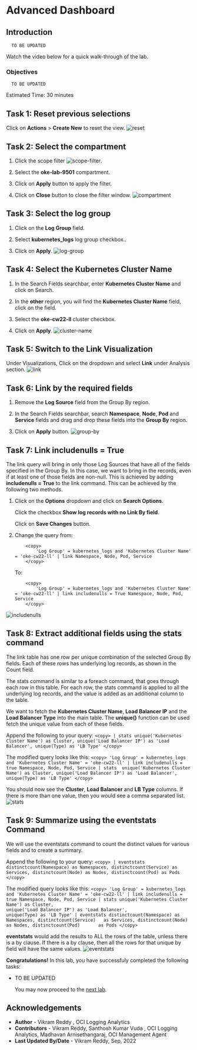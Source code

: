 # Advanced Dashboard

## Introduction

```
  TO BE UPDATED
```

Watch the video below for a quick walk-through of the lab.

### Objectives

```
  TO BE UPDATED
```


Estimated Time: 30 minutes

## Task 1: Reset previous selections

Click on **Actions** > **Create New** to reset the view.
![reset](./images/reset.png " ")

## Task 2: Select the compartment

1. Click the scope filter ![scope-filter](images/scope-filter.png).

2. Select the **oke-lab-9501** compartment.

3. Click on **Apply** button to apply the filter. 

4. Click on **Close** button to close the filter window.
![compartment](./images/compartment.png " ")

## Task 3: Select the log group

1. Click on the **Log Group** field.

2. Select **kubernetes_logs** log group checkbox..

3. Click on **Apply**.
![log-group](./images/log-group.png " ")

## Task 4: Select the Kubernetes Cluster Name

1. In the Search Fields searchbar, enter **Kubernetes Cluster Name** and click on Search.

2. In the **other** region, you will find the **Kubernetes Cluster Name** field, click on the field.

3. Select the **oke-cw22-ll** cluster checkbox.

4. Click on **Apply**.
![cluster-name](./images/cluster-name.png " ")

## Task 5: Switch to the Link Visualization

Under Visualizations, Click on the dropdown and select **Link** under Analysis section.
![link](./images/link.png " ")

## Task 6: Link by the required fields

1. Remove the **Log Source** field from the Group By region.

2. In the Search Fields searchbar, search **Namespace**, **Node**, **Pod** and **Service** fields and drag and drop these fields into the **Group By** region.

3. Click on **Apply** button.
![group-by](./images/group-by.png " ")

## Task 7: Link includenulls = True

The link query will bring in only those Log Sources that have all of the fields specified in the Group By. In this case, we want to bring in the records, even if at least one of those fields are non-null. This is achieved by adding **includenulls = True** to the link command. This can be achieved by the following two methods.

1. Click on the **Options** dropdown and click on **Search Options**.

    Click the checkbox **Show log records with no Link By field**.

    Click on **Save Changes** button.

2. Change the query from:
    ```
        <copy>
            'Log Group' = kubernetes_logs and 'Kubernetes Cluster Name' = 'oke-cw22-ll' | link Namespace, Node, Pod, Service
        </copy>   
    ```
    To:
    ```
        <copy>
            'Log Group' = kubernetes_logs and 'Kubernetes Cluster Name' = 'oke-cw22-ll' | link includenulls = True Namespace, Node, Pod, Service
        </copy>   
    ```
![includenulls](./images/includenulls.png " ")

## Task 8: Extract additional fields using the stats command

The link table has one row per unique combination of the selected Group By fields. Each of these rows has underlying log records, as shown in the Count field.

The stats command is similar to a foreach command, that goes through each row in this table. For each row, the stats command is applied to all the underlying log records, and the value is added as an additional column to the table.

We want to fetch the **Kubernetes Cluster Name**, **Load Balancer IP** and the **Load Balancer Type** into the main table. The **unique()** function can be used fetch the unique value from each of these fields.

Append the following to your query:
    ```
         <copy>
            | stats unique('Kubernetes Cluster Name') as Cluster, unique('Load Balancer IP') as 'Load Balancer', unique(Type) as 'LB Type'
         </copy>   
    ```

The modified query looks like this:
    ```
         <copy>
            'Log Group' = kubernetes_logs and 'Kubernetes Cluster Name' = 'oke-cw22-ll'
| link includenulls = true Namespace, Node, Pod, Service
| stats 
  unique('Kubernetes Cluster Name') as Cluster,
  unique('Load Balancer IP') as 'Load Balancer',  
  unique(Type) as 'LB Type'
         </copy>   
    ```

You should now see the **Cluster**, **Load Balancer** and **LB Type** columns. If there is more than one value, then you would see a comma separated list.
![stats](./images/stats.png " ")

## Task 9: Summarize using the eventstats Command

We will use the eventstats command to count the distinct values for various fields and to create a summary.

Append the following to your query:
    ```
         <copy>
            | eventstats distinctcount(Namespace) as Namespaces, distinctcount(Service) as Services, distinctcount(Node) as Nodes, distinctcount(Pod) as Pods
         </copy>   
    ```

The modified query looks like this:
    ```
         <copy>
            'Log Group' = kubernetes_logs and 'Kubernetes Cluster Name' = 'oke-cw22-ll'
| link includenulls = true
   Namespace, Node, Pod, Service
| stats
    unique('Kubernetes Cluster Name')
        as Cluster,                                               
    unique('Load Balancer IP')
        as 'Load Balancer',                                     
    unique(Type) as 'LB Type'
| eventstats
   distinctcount(Namespace) as Namespaces,
   distinctcount(Service)   as Services,
   distinctcount(Node)      as Nodes,
   distinctcount(Pod)       as Pods
         </copy>   
    ```

**eventstats** would add the results to ALL the rows of the table, unless there is a by clause. If there is a by clause, then all the rows for that unique by field will have the same values.
![eventstats](./images/eventstats.png " ")

**Congratulations!** In this lab, you have successfuly completed the following tasks:
- TO BE UPDATED

  You may now proceed to the [next lab](#next).

## Acknowledgements
* **Author** - Vikram Reddy , OCI Logging Analytics
* **Contributors** -  Vikram Reddy, Santhosh Kumar Vuda , OCI Logging Analytics, Madhavan Arnisethangaraj, OCI Management Agent
* **Last Updated By/Date** - Vikram Reddy, Sep, 2022
